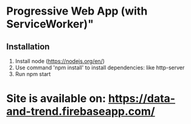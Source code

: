 # Progressive Web App (with ServiceWorker)" 


## Installation

1. Install node (https://nodejs.org/en/)
2. Use command 'npm install' to install dependencies: like http-server
3. Run npm start

# Site is available on: https://data-and-trend.firebaseapp.com/
